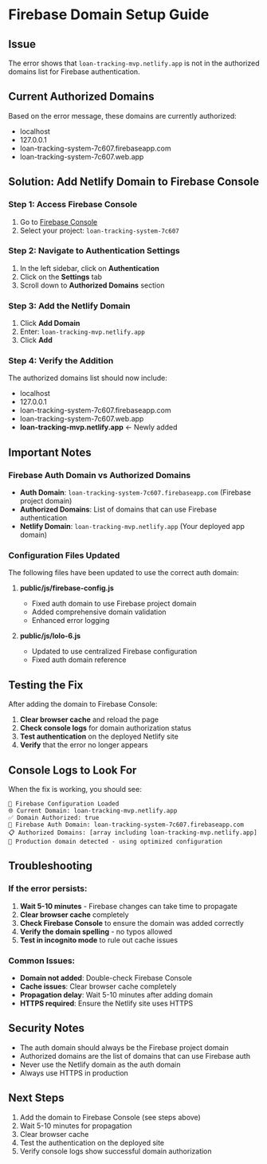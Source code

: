 # Firebase Domain Setup Guide

## Issue
The error shows that `loan-tracking-mvp.netlify.app` is not in the authorized domains list for Firebase authentication.

## Current Authorized Domains
Based on the error message, these domains are currently authorized:
- localhost
- 127.0.0.1
- loan-tracking-system-7c607.firebaseapp.com
- loan-tracking-system-7c607.web.app

## Solution: Add Netlify Domain to Firebase Console

### Step 1: Access Firebase Console
1. Go to [Firebase Console](https://console.firebase.google.com/)
2. Select your project: `loan-tracking-system-7c607`

### Step 2: Navigate to Authentication Settings
1. In the left sidebar, click on **Authentication**
2. Click on the **Settings** tab
3. Scroll down to **Authorized Domains** section

### Step 3: Add the Netlify Domain
1. Click **Add Domain**
2. Enter: `loan-tracking-mvp.netlify.app`
3. Click **Add**

### Step 4: Verify the Addition
The authorized domains list should now include:
- localhost
- 127.0.0.1
- loan-tracking-system-7c607.firebaseapp.com
- loan-tracking-system-7c607.web.app
- **loan-tracking-mvp.netlify.app** ← Newly added

## Important Notes

### Firebase Auth Domain vs Authorized Domains
- **Auth Domain**: `loan-tracking-system-7c607.firebaseapp.com` (Firebase project domain)
- **Authorized Domains**: List of domains that can use Firebase authentication
- **Netlify Domain**: `loan-tracking-mvp.netlify.app` (Your deployed app domain)

### Configuration Files Updated
The following files have been updated to use the correct auth domain:

1. **public/js/firebase-config.js**
   - Fixed auth domain to use Firebase project domain
   - Added comprehensive domain validation
   - Enhanced error logging

2. **public/js/lolo-6.js**
   - Updated to use centralized Firebase configuration
   - Fixed auth domain reference

## Testing the Fix

After adding the domain to Firebase Console:

1. **Clear browser cache** and reload the page
2. **Check console logs** for domain authorization status
3. **Test authentication** on the deployed Netlify site
4. **Verify** that the error no longer appears

## Console Logs to Look For

When the fix is working, you should see:
```
🔐 Firebase Configuration Loaded
🌐 Current Domain: loan-tracking-mvp.netlify.app
✅ Domain Authorized: true
🔧 Firebase Auth Domain: loan-tracking-system-7c607.firebaseapp.com
📋 Authorized Domains: [array including loan-tracking-mvp.netlify.app]
🚀 Production domain detected - using optimized configuration
```

## Troubleshooting

### If the error persists:
1. **Wait 5-10 minutes** - Firebase changes can take time to propagate
2. **Clear browser cache** completely
3. **Check Firebase Console** to ensure the domain was added correctly
4. **Verify the domain spelling** - no typos allowed
5. **Test in incognito mode** to rule out cache issues

### Common Issues:
- **Domain not added**: Double-check Firebase Console
- **Cache issues**: Clear browser cache completely
- **Propagation delay**: Wait 5-10 minutes after adding domain
- **HTTPS required**: Ensure the Netlify site uses HTTPS

## Security Notes

- The auth domain should always be the Firebase project domain
- Authorized domains are the list of domains that can use Firebase auth
- Never use the Netlify domain as the auth domain
- Always use HTTPS in production

## Next Steps

1. Add the domain to Firebase Console (see steps above)
2. Wait 5-10 minutes for propagation
3. Clear browser cache
4. Test the authentication on the deployed site
5. Verify console logs show successful domain authorization 